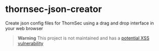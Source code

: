 # thornsec-json-creator
Create json config files for ThornSec using a drag and drop interface in your web browser

> **Warning**
> This project is not maintained and has a [potential XSS vulnerability](https://github.com/privacyint/thornsec-json-creator/security/dependabot/1)
